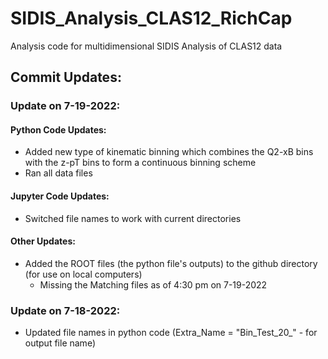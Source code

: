 # SIDIS_Analysis_CLAS12_RichCap
Analysis code for multidimensional SIDIS Analysis of CLAS12 data


## Commit Updates:

### Update on 7-19-2022:
#### Python Code Updates:
* Added new type of kinematic binning which combines the Q2-xB bins with the z-pT bins to form a continuous binning scheme
* Ran all data files
#### Jupyter Code Updates:
* Switched file names to work with current directories
#### Other Updates:
* Added the ROOT files (the python file's outputs) to the github directory (for use on local computers)
    * Missing the Matching files as of 4:30 pm on 7-19-2022

### Update on 7-18-2022:
* Updated file names in python code (Extra_Name = "Bin_Test_20_" - for output file name)
